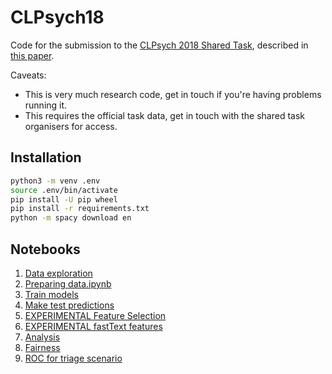 # CLPsych18

Code for the submission to the [CLPsych 2018 Shared Task](http://clpsych.org/shared-task-2018/), described in [this paper](Radford-CLPsych2018-final.pdf).

Caveats:
* This is very much research code, get in touch if you're having problems running it.
* This requires the official task data, get in touch with the shared task organisers for access.

## Installation

```bash
python3 -m venv .env
source .env/bin/activate
pip install -U pip wheel
pip install -r requirements.txt
python -m spacy download en
```

## Notebooks

1. [Data exploration](0-Data-exploration.ipynb)
1. [Preparing data.ipynb](1-Preparing-data.ipynb)
1. [Train models](2-Train-models.ipynb)
1. [Make test predictions](3-Make-test-predictions.ipynb)
1. [EXPERIMENTAL Feature Selection](4-Feature-Selection.ipynb)
1. [EXPERIMENTAL fastText features](5-fastText-features.ipynb)
1. [Analysis](6-Analysis.ipynb)
1. [Fairness](7-Fairness.ipynb)
1. [ROC for triage scenario](8-ROC-for-triage-analysis.ipynb)
